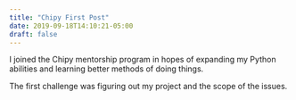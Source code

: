 ```yaml
---
title: "Chipy First Post"
date: 2019-09-18T14:10:21-05:00
draft: false
---
```


I joined the Chipy mentorship program in hopes of expanding my Python abilities and learning better methods of doing things.

The first challenge was figuring out my project and the scope of the issues.